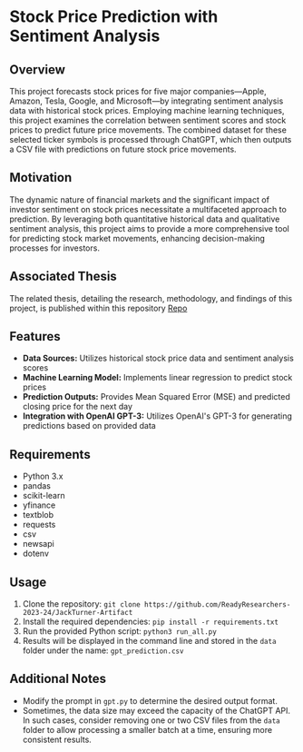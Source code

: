# Stock Price Prediction with Sentiment Analysis

## Overview
This project forecasts stock prices for five major companies—Apple, Amazon, Tesla, Google, and Microsoft—by integrating sentiment analysis data with historical stock prices. Employing machine learning techniques, this project examines the correlation between sentiment scores and stock prices to predict future price movements. The combined dataset for these selected ticker symbols is processed through ChatGPT, which then outputs a CSV file with predictions on future stock price movements.

## Motivation
The dynamic nature of financial markets and the significant impact of investor sentiment on stock prices necessitate a multifaceted approach to prediction. By leveraging both quantitative historical data and qualitative sentiment analysis, this project aims to provide a more comprehensive tool for predicting stock market movements, enhancing decision-making processes for investors.

## Associated Thesis
The related thesis, detailing the research, methodology, and findings of this project, is published within this repository [Repo](https://github.com/ReadyResearchers-2023-24/cis-600-f2023-610-s2024-senior-thesis-jackturner83)

## Features
- **Data Sources:** Utilizes historical stock price data and sentiment analysis scores
- **Machine Learning Model:** Implements linear regression to predict stock prices
- **Prediction Outputs:** Provides Mean Squared Error (MSE) and predicted closing price for the next day
- **Integration with OpenAI GPT-3:** Utilizes OpenAI's GPT-3 for generating predictions based on provided data

## Requirements
- Python 3.x
- pandas
- scikit-learn
- yfinance
- textblob
- requests
- csv
- newsapi
- dotenv

## Usage
1. Clone the repository: `git clone https://github.com/ReadyResearchers-2023-24/JackTurner-Artifact`
2. Install the required dependencies: `pip install -r requirements.txt`
3. Run the provided Python script: `python3 run_all.py`
4. Results will be displayed in the command line and stored in the `data` folder under the name: `gpt_prediction.csv`

## Additional Notes
- Modify the prompt in `gpt.py` to determine the desired output format.
- Sometimes, the data size may exceed the capacity of the ChatGPT API. In such cases, consider removing one or two CSV files from the `data` folder to allow processing a smaller batch at a time, ensuring more consistent results.
